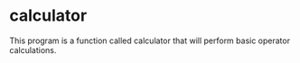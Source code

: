 # calculator

This program is a function called calculator that will perform basic operator calculations.
